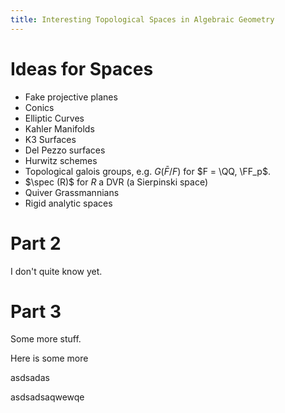 ```yaml
---
title: Interesting Topological Spaces in Algebraic Geometry
---
```


# Ideas for Spaces

- Fake projective planes 
- Conics
- Elliptic Curves
- Kahler Manifolds
- K3 Surfaces
- Del Pezzo surfaces
- Hurwitz schemes
- Topological galois groups, e.g. $G(\bar F /F )$ for $F = \QQ, \FF_p$.
- $\spec (R)$ for $R$ a DVR (a Sierpinski space)
- Quiver Grassmannians
- Rigid analytic spaces


# Part 2

I don't quite know yet.


# Part 3

Some more stuff.


Here is some more

asdsadas


asdsadsaqwewqe
